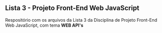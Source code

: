 <h2>Lista 3 - Projeto Front-End Web JavaScript</h2>

Respositório com os arquivos da Lista 3 da Disciplina de Projeto Front-End Web JavaScript, com tema <b>WEB API's</b>
